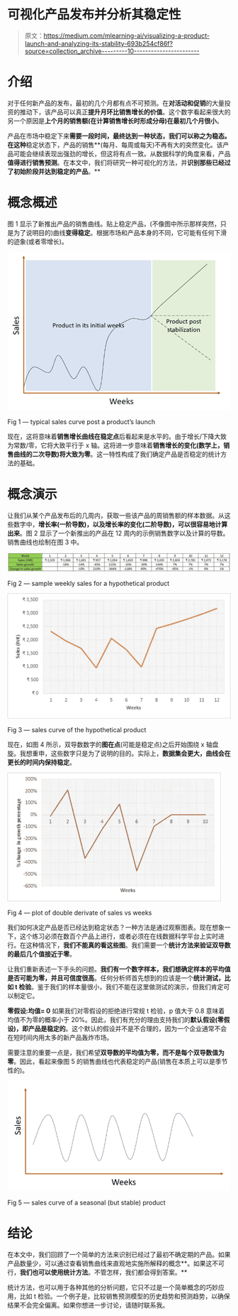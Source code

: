 # 可视化产品发布并分析其稳定性

> 原文：<https://medium.com/mlearning-ai/visualizing-a-product-launch-and-analyzing-its-stability-693b254cf86f?source=collection_archive---------10----------------------->

# 介绍

对于任何新产品的发布，最初的几个月都有点不可预测。在**对活动和促销**的大量投资的推动下，该产品可以真正**提升月环比销售增长的价值**。这个数字看起来很大的另一个原因是**上个月的销售额(在计算销售增长时形成分母)在最初几个月很小**。

产品在市场中稳定下来**需要一段时间，最终达到一种状态，我们可以称之为稳态。在这种**稳定状态下，产品的销售**(每月、每周或每天)不再有大的突然变化。该产品可能会继续表现出强劲的增长，但这将有点一致。从数据科学的角度来看，产品**值得进行销售预测**。在本文中，我们将研究一种可视化的方法，并**识别那些已经过了初始阶段并达到稳定的产品**。**

# 概念概述

图 1 显示了新推出产品的销售曲线。贴上稳定产品，(不像图中所示那样突然，只是为了说明目的)曲线**变得稳定**。根据市场和产品本身的不同，它可能有任何下滑的迹象(或者零增长)。

![](img/cc546bc118a7a73d4717a3ced288a036.png)

Fig 1 — typical sales curve post a product’s launch

现在，这将意味着**销售增长曲线在稳定点**后看起来是水平的。由于增长/下降大致为常数/零，它将大致平行于 x 轴。这将进一步意味着**销售增长的变化(数学上，销售曲线的二次导数)将大致为零**。这一特性构成了我们确定产品是否稳定的统计方法的基础。

# 概念演示

让我们从某个产品发布后的几周内，获取一些该产品的周销售额的样本数据。从这些数字中，**增长率(一阶导数)，以及增长率的变化(二阶导数)，可以很容易地计算出来**。图 2 显示了一个新推出的产品在 12 周内的示例销售数字以及计算的导数。销售曲线也绘制在图 3 中。

![](img/dadd84603aae997d4294ae67411e54f7.png)

Fig 2 — sample weekly sales for a hypothetical product

![](img/4270c41e3278d08dec94907e5a16b6be.png)

Fig 3 — sales curve of the hypothetical product

现在，如图 4 所示，双导数数字的**图在点**(可能是稳定点)之后开始围绕 x 轴盘旋。我想重申，这些数字只是为了说明的目的。实际上，**数据集会更大，曲线会在更长的时间内保持稳定**。

![](img/895bc9fdeca64e3f3d0e9e3631ee108f.png)

Fig 4 — plot of double derivate of sales vs weeks

我们如何决定产品是否已经达到稳定状态？一种方法是通过观察图表。现在想象一下，这个练习必须在数百个产品上进行，或者必须在在线数据科学平台上实时进行。在这种情况下，**我们不能真的看这些图**。我们需要一个**统计方法来验证双导数的最后几个值接近于零**。

让我们重新表述一下手头的问题。**我们有一个数字样本，我们想确定样本的平均值是否可能为零，并且可信度很高**。任何分析师首先想到的应该是一个**统计测试，比如 t 检验**。鉴于我们的样本量很小，我们不能在这里做测试的演示，但我们肯定可以制定它。

**零假设:均值= 0**
如果我们对零假设的拒绝进行常规 t 检验，p 值大于 0.8 意味着均值不为零的概率小于 20%。因此，我们有充分的理由支持我们的**默认假设(零假设)，即产品是稳定的**。这个默认的假设并不是不合理的，因为一个企业通常不会在短时间内用太多的新产品轰炸市场。

需要注意的重要一点是，我们希望**双导数的平均值为零，而不是每个双导数值为零**。因此，看起来像图 5 的销售曲线也代表稳定的产品(销售在本质上可以是季节性的)。

![](img/6458053a2b6d7fe57c47da7968f9b726.png)

Fig 5 — sales curve of a seasonal (but stable) product

# 结论

在本文中，我们回顾了一个简单的方法来识别已经过了最初不确定期的产品。如果产品数量少，可以通过查看销售曲线来直观地实施所解释的概念**。如果这不可行，**我们也可以使用统计方法**。不管怎样，我们都会得到答案。**

统计方法，也可以用于各种其他的分析问题，它只不过是一个简单概念的巧妙应用，比如 t 检验。一个例子是，比较销售预测模型的历史趋势和预测趋势，以确保结果不会完全偏离。如果你想进一步讨论，请随时联系我。